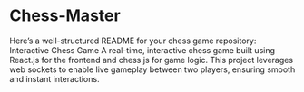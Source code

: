 # Chess-Master
 Here’s a well-structured README for your chess game repository:  Interactive Chess Game A real-time, interactive chess game built using React.js for the frontend and chess.js for game logic. This project leverages web sockets to enable live gameplay between two players, ensuring smooth and instant interactions.
